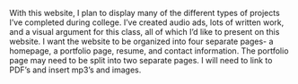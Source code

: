 With this website, I plan to display many of the different types of projects I’ve completed during college. I’ve created audio ads, lots of written work, and a visual argument for this class, all of which I’d like to present on this website. I want the website to be organized into four separate pages- a homepage, a portfolio page, resume, and contact information. The portfolio page may need to be split into two separate pages. I will need to link to PDF’s and insert mp3’s and images.

